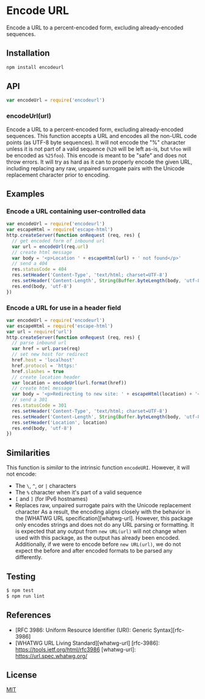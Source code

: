 # Encode URL
Encode a URL to a percent-encoded form, excluding already-encoded sequences.
## Installation
```sh
npm install encodeurl
```
## API
```js
var encodeUrl = require('encodeurl')
```
### encodeUrl(url)
Encode a URL to a percent-encoded form, excluding already-encoded sequences.
This function accepts a URL and encodes all the non-URL code points (as UTF-8 byte sequences). It will not encode the "%" character unless it is not part of a valid sequence (`%20` will be left as-is, but `%foo` will be encoded as `%25foo`).
This encode is meant to be "safe" and does not throw errors. It will try as hard as it can to properly encode the given URL, including replacing any raw, unpaired surrogate pairs with the Unicode replacement character prior to encoding.
## Examples
### Encode a URL containing user-controlled data
```js
var encodeUrl = require('encodeurl')
var escapeHtml = require('escape-html')
http.createServer(function onRequest (req, res) {
  // get encoded form of inbound url
  var url = encodeUrl(req.url)
  // create html message
  var body = '<p>Location ' + escapeHtml(url) + ' not found</p>'
  // send a 404
  res.statusCode = 404
  res.setHeader('Content-Type', 'text/html; charset=UTF-8')
  res.setHeader('Content-Length', String(Buffer.byteLength(body, 'utf-8')))
  res.end(body, 'utf-8')
})
```
### Encode a URL for use in a header field
```js
var encodeUrl = require('encodeurl')
var escapeHtml = require('escape-html')
var url = require('url')
http.createServer(function onRequest (req, res) {
  // parse inbound url
  var href = url.parse(req)
  // set new host for redirect
  href.host = 'localhost'
  href.protocol = 'https:'
  href.slashes = true
  // create location header
  var location = encodeUrl(url.format(href))
  // create html message
  var body = '<p>Redirecting to new site: ' + escapeHtml(location) + '</p>'
  // send a 301
  res.statusCode = 301
  res.setHeader('Content-Type', 'text/html; charset=UTF-8')
  res.setHeader('Content-Length', String(Buffer.byteLength(body, 'utf-8')))
  res.setHeader('Location', location)
  res.end(body, 'utf-8')
})
```
## Similarities
This function is _similar_ to the intrinsic function `encodeURI`. However, it will not encode:
* The `\`, `^`, or `|` characters
* The `%` character when it's part of a valid sequence
* `[` and `]` (for IPv6 hostnames)
* Replaces raw, unpaired surrogate pairs with the Unicode replacement character
As a result, the encoding aligns closely with the behavior in the [WHATWG URL specification][whatwg-url]. However, this package only encodes strings and does not do any URL parsing or formatting.
It is expected that any output from `new URL(url)` will not change when used with this package, as the output has already been encoded. Additionally, if we were to encode before `new URL(url)`, we do not expect the before and after encoded formats to be parsed any differently.
## Testing
```sh
$ npm test
$ npm run lint
```
## References
- [RFC 3986: Uniform Resource Identifier (URI): Generic Syntax][rfc-3986]
- [WHATWG URL Living Standard][whatwg-url]
[rfc-3986]: https://tools.ietf.org/html/rfc3986
[whatwg-url]: https://url.spec.whatwg.org/
## License
[MIT](LICENSE)
